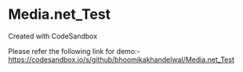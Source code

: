 # Media.net_Test
Created with CodeSandbox

Please refer the following link for demo:- https://codesandbox.io/s/github/bhoomikakhandelwal/Media.net_Test
